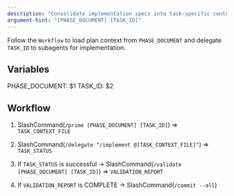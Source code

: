 ```yaml
---
description: "Consolidate implementation specs into task-specific context, delegate to a claude-code subprocess for implementation"
argument-hint: "[PHASE_DOCUMENT] [TASK_ID]"
---
```


Follow the `Workflow` to load plan context from `PHASE_DOCUMENT` and delegate `TASK_ID` to subagents for implementation.

## Variables

PHASE_DOCUMENT: $1
TASK_ID: $2

## Workflow

1. SlashCommand(`/prime [PHASE_DOCUMENT] [TASK_ID]`) => `TASK_CONTEXT_FILE`

2. SlashCommand(`/delegate "/implement @[TASK_CONTEXT_FILE]"`) => `TASK_STATUS`

3. If `TASK_STATUS` is successful -> SlashCommand(`/validate [PHASE_DOCUMENT] [TASK_ID]`) => `VALIDATION_REPORT`

4. If `VALIDATION_REPORT` is COMPLETE -> SlashCommand(`/commit --all`)
